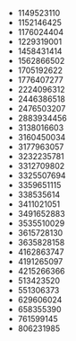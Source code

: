 - 1149523110
- 1152146425
- 1176024404
- 1229319001
- 1458431414
- 1562866502
- 1705192622
- 1776407277
- 2224096312
- 2446386518
- 2476503207
- 2883934456
- 3138016603
- 3160450034
- 3177963057
- 3232235781
- 3312709802
- 3325507694
- 3359651115
- 338535614
- 3411021051
- 3491652883
- 3535510029
- 3615728130
- 3635828158
- 4162863747
- 4191265097
- 4215266366
- 513423520
- 551306373
- 629606024
- 658355390
- 761599145
- 806231985